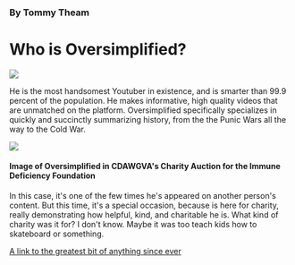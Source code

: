 <html>
 <head>
 </head>
<body>
 <h3>By Tommy Theam</h3>
 <h1>Who is Oversimplified?</h1>
<img src="https://yt3.googleusercontent.com/ytc/AOPolaRm8MWJLkoDnPqWaIKJkSJJ44R9hepfrllthDwk6g=s900-c-k-c0x00ffffff-no-rj">
<p>He is the most handsomest Youtuber in existence, and is smarter than 99.9 percent of the population. He makes informative, high quality videos that are unmatched on the platform. Oversimplified specifically specializes in quickly and succinctly summarizing history, from the the Punic Wars all the way to the Cold War. </p>
<img src="https://preview.redd.it/front-facing-oversimplified-v0-m97gro5gxjfb1.png?auto=webp&s=1f4c11c1dc52d0801ada2ad3f5cd6befdbbbb9c2">
<h4>Image of Oversimplified in CDAWGVA's Charity Auction for the Immune Deficiency Foundation</h4>
<p>In this case, it's one of the few times he's appeared on another person's content. But this time, it's a special occasion, because is here for charity, really demonstrating how helpful, kind, and charitable he is. What kind of charity was it for? I don't know. Maybe it was too teach kids how to skateboard or something.</p>
<a href= "https://www.youtube.com/@OverSimplified">A link to the greatest bit of anything since ever</a>
</body>
</html>
